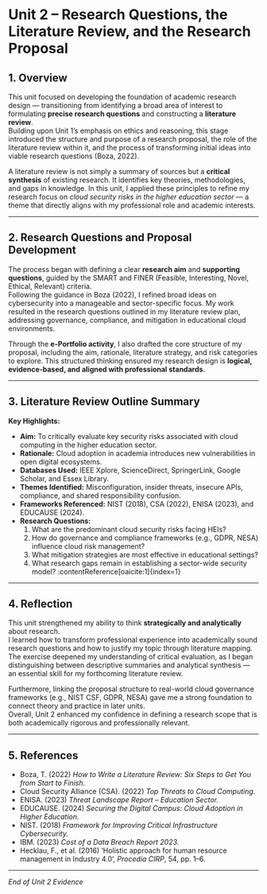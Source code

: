 # Unit 2 – Research Questions, the Literature Review, and the Research Proposal

## 1. Overview
This unit focused on developing the foundation of academic research design — transitioning from identifying a broad area of interest to formulating **precise research questions** and constructing a **literature review**.  
Building upon Unit 1’s emphasis on ethics and reasoning, this stage introduced the structure and purpose of a research proposal, the role of the literature review within it, and the process of transforming initial ideas into viable research questions (Boza, 2022).

A literature review is not simply a summary of sources but a **critical synthesis** of existing research. It identifies key theories, methodologies, and gaps in knowledge. In this unit, I applied these principles to refine my research focus on *cloud security risks in the higher education sector* — a theme that directly aligns with my professional role and academic interests.

---

## 2. Research Questions and Proposal Development
The process began with defining a clear **research aim** and **supporting questions**, guided by the SMART and FINER (Feasible, Interesting, Novel, Ethical, Relevant) criteria.  
Following the guidance in Boza (2022), I refined broad ideas on cybersecurity into a manageable and sector-specific focus. My work resulted in the research questions outlined in my literature review plan, addressing governance, compliance, and mitigation in educational cloud environments.

Through the **e-Portfolio activity**, I also drafted the core structure of my proposal, including the aim, rationale, literature strategy, and risk categories to explore. This structured thinking ensured my research design is **logical, evidence-based, and aligned with professional standards**.

---

## 3. Literature Review Outline Summary

**Key Highlights:**
- **Aim:** To critically evaluate key security risks associated with cloud computing in the higher education sector.  
- **Rationale:** Cloud adoption in academia introduces new vulnerabilities in open digital ecosystems.  
- **Databases Used:** IEEE Xplore, ScienceDirect, SpringerLink, Google Scholar, and Essex Library.  
- **Themes Identified:** Misconfiguration, insider threats, insecure APIs, compliance, and shared responsibility confusion.  
- **Frameworks Referenced:** NIST (2018), CSA (2022), ENISA (2023), and EDUCAUSE (2024).  
- **Research Questions:**  
  1. What are the predominant cloud security risks facing HEIs?  
  2. How do governance and compliance frameworks (e.g., GDPR, NESA) influence cloud risk management?  
  3. What mitigation strategies are most effective in educational settings?  
  4. What research gaps remain in establishing a sector-wide security model? :contentReference[oaicite:1]{index=1}

---

## 4. Reflection
This unit strengthened my ability to think **strategically and analytically** about research.  
I learned how to transform professional experience into academically sound research questions and how to justify my topic through literature mapping.  
The exercise deepened my understanding of critical evaluation, as I began distinguishing between descriptive summaries and analytical synthesis — an essential skill for my forthcoming literature review.

Furthermore, linking the proposal structure to real-world cloud governance frameworks (e.g., NIST CSF, GDPR, NESA) gave me a strong foundation to connect theory and practice in later units.  
Overall, Unit 2 enhanced my confidence in defining a research scope that is both academically rigorous and professionally relevant.

---

## 5. References
- Boza, T. (2022) *How to Write a Literature Review: Six Steps to Get You from Start to Finish.*  
- Cloud Security Alliance (CSA). (2022) *Top Threats to Cloud Computing.*  
- ENISA. (2023) *Threat Landscape Report – Education Sector.*  
- EDUCAUSE. (2024) *Securing the Digital Campus: Cloud Adoption in Higher Education.*  
- NIST. (2018) *Framework for Improving Critical Infrastructure Cybersecurity.*  
- IBM. (2023) *Cost of a Data Breach Report 2023.*  
- Hecklau, F., et al. (2016) ‘Holistic approach for human resource management in Industry 4.0’, *Procedia CIRP*, 54, pp. 1–6.

---

*End of Unit 2 Evidence*
